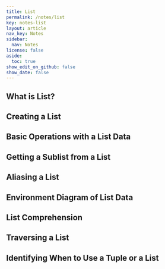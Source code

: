 ```yaml
---
title: List
permalink: /notes/list
key: notes-list
layout: article
nav_key: Notes
sidebar:
  nav: Notes
license: false
aside:
  toc: true
show_edit_on_github: false
show_date: false
---
```


## What is List?

## Creating a List

## Basic Operations with a List Data

## Getting a Sublist from a List

## Aliasing a List

## Environment Diagram of List Data

## List Comprehension

## Traversing a List

## Identifying When to Use a Tuple or a List